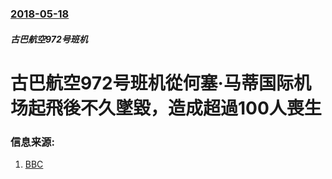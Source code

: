 ### [2018-05-18](/zh/news/2018/05/18/index.md)

##### 古巴航空972号班机
# 古巴航空972号班机從何塞·马蒂国际机场起飛後不久墜毀，造成超過100人喪生 




### 信息来源:

1. [BBC](http://www.bbc.co.uk/news/world-latin-america-44176899)
